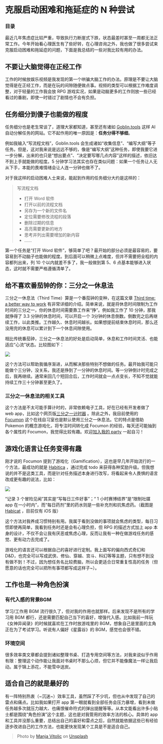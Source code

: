 # 克服启动困难和拖延症的 N 种尝试
### 目录

最近几年焦虑症比较严重，导致执行力断崖式下跌，状态最差时甚至一周都无法正常工作。今年开始看心理医生有了些好转，在心理咨询之外，我也做了很多尝试来克服启动困难和拖延症的问题，下面是我总结的一些对我比较有用的办法。

不要让大脑觉得在正经工作
------------

工作的时候放娱乐视频是我发现的第一个哄骗大脑工作的办法。原理是不要让大脑觉得是在正经工作，而是在玩的间隙随便做点事。视频的类型可以根据工作难度调整，对于轻量的工作我会放 RPG 游戏实况，如果是动脑更多的工作则放一些已经看过的番剧，即使一时错过了剧情也不会有负担。

任务细分到傻子也能做的程度
-------------

任务细分也是老生常谈了，道理大家都知道，甚至还有诸如 [Goblin.tools](https://goblin.tools/) 这样 AI 自动分解任务的网站。它不起作用的唯一原因是：**任务分得不够细**。

例如我输入“写流程文档”，Goblin.tools 会生成诸如“收集信息”、“编写大纲”等子任务。但是，这对我来说是远远不够的，像是“编写大纲”这种任务，即使我要它进一步分解，出来的也只是“想出要点”、“决定要写哪几点内容”这样的描述，依旧达不到上手就能做的程度。5 分钟学习法其实也存在类似问题：如果一个任务让人无从下手，本能的畏难情绪会让人连一分钟也做不了。

对于我这样的启动困难人士来说，能起到作用的任务细分大约是这样的：

> 写流程文档
> 
> *   打开 Word 软件
> *   打开以前的流程文档
> *   另存为一个新的文件名
> *   定位需要修改流程的段落
> *   删除过期的信息
> *   高亮需要更新的地方
> *   思考并列出需要增加的新内容
> *   ……

第一个任务是“打开 Word 软件”，够简单了吧？最开始的部分必须是最容易的，要容易到不动脑子也能做的程度。到后面可以稍微上点难度，但并不需要把全程的内容都列出来，列 10 个以内就差不多了，我一般做到第 5、6 点基本能够进入状态，这时就不需要严格遵循清单了。

给不喜欢番茄钟的你：三分之一休息法
-----------------

三分之一休息法（Third Time）算是一个番茄钟的变种，在这篇文章 [Third time: a better way to work](https://www.lesswrong.com/posts/RWu8eZqbwgB9zaerh/third-time-a-better-way-to-work) 有非常详细的介绍。简单来说，就是将休息时间限制为工作时间的三分之一，你的休息时间需要靠工作来“挣”。例如我工作了 10 分钟，那我就挣得了 3.3 分钟的休息时间，可以开启一个 3分钟的休息倒数。倒数完之后再继续工作，以此类推。工作越久、休息时间越长。如果想提前结束休息时间，那么还没用完的休息可以累计到下一个休息间隙使用。

相比传统番茄钟，三分之一休息法的好处是启动简单，休息和工作时间灵活、也能适应“心流”状态。比较图如下：

![](https://cdn.jsdelivr.net/gh/kyoshiraishi/image@main/img/gkmtjemy7ppgf8cwxcby.webp)

这个方法可以帮助我循序渐进，从而解决那些特别不想做的任务。最开始我可能只能做个三分钟，没关系，我还是挣到了一分钟的休息时间。等一分钟倒计时完成之后，我再继续。通常来回几个短回合后，工作时间就会一点点变长，不知不觉就能持续工作三十分钟甚至更久了。

### 三分之一休息法的相关工具

这个方法是不太可能手算计时的，非常依赖电子工具，好在已经有开发者做了 web app，比如这个网页版[三分之一计时器](https://thirdtime.toren.dev/) 。除此之外，我目前使用的 [Focumon](https://www.focumon.com/) 这个在线自习室也是默认使用三分之一休息法。它的特点是借助 Pokemon 的概念游戏化，将专注时间转化成 Focumon 的经验，每天还可能抽到各个属性的 Focumon，我觉得比较有趣。欢迎[加入我的 party](https://www.focumon.com/trainers/kyochan) 一起自习！

游戏化语言让任务变得有趣
------------

刚才说的 Focumon 提到了游戏化（Gamification），这也是早几年开始流行的一个方法，最成功的就是 [Habitica](https://habitica.com/) ，通过完成 todo 来获得各种奖励升级。但我想说的并不是这类工具，而是针对任务描述本身进行改写，将看起来令人畏惧的语言改成更有趣的说法，比如：

![](https://cdn.jsdelivr.net/gh/kyoshiraishi/image@main/img/IMG_6904-2.webp)

“记录 3 个冒险见闻”其实是“写每日三件好事”；“ 1 小时赛博结界”是“限制社媒 app 在一小时内”，而“每日药剂”里的药水则是一些补充剂和抗焦虑药。（截图是 [Habicat](https://apps.apple.com/ca/app/habicat-gamified-habit/id6444766871) ，目前仅有 iOS 版）

这个方法对我养成习惯特别有用。我属于看到没做的事项就会焦虑的类型，每日习惯即使再简单，我看到任务时还是会有心理负担，但 RPG 的描述方式加上 app 本身的设计，不仅不会让我有厌恶或焦虑心理，反而让我有一种在做游戏任务的感觉、更有动力去完成了。

游戏化的语言还可以根据自己的喜好进行定制。我上面写的偏向西式奇幻和D&D，也完全可以写成武侠、修仙、穿越、宫斗、科幻等等主题，只有想不到没有做不到！不过，因为想任务名比较费脑，所以会更适合日常重复性高的任务（但愿意的话也完全可以把所有事项都写成这样子~）。

工作也是一种角色扮演
----------

### 有代入感的背景BGM

学习/工作用 BGM 流行很久了，但对我的作用也就那样。后来发现不是所有的学习用 BGM 都行，还是需要匹配自己当下的喜好，增强代入感。比如我前一阵玩《女神异闻录》的时候就喜欢在工作时放游戏里的 BGM，想象自己是里面的主角正在为了考试学习。听说有人偏好《星露谷》的 BGM，感觉也会很不错。

### 环境空间

很多效率类文章都会提到诸如整理书桌、打造专用空间等方法，对我来说似乎作用有限：整理这个动作能让我面对书桌时不那么心烦，但它并不能像魔法一样让我启动。属于锦上添花，不能雪中送炭。

适合自己的就是最好的
----------

有一阵特别热衷（~沉迷~）效率工具，虽然踩了不少坑，但也从中发现了自己的雷点和痛点。比如我如果打开 app 第一眼就看到全部任务会压力暴增，看到未做任务越多次就压力越大、也痛恨催命符式的弹出提醒等等。从本文能看出许多小贴士都是围绕“角色扮演”这个主题，这也是对我管用的效率方法的核心。具体的 app 和工具并没那么重要，总结出自己的喜好和雷点之后，自然就能依据这些已有经验逐步改进自己的工作方法，也能更快发现某个工具是不是适合自己。

> Photo by [Manja Vitolic](https://unsplash.com/@madhatterzone?utm_content=creditCopyText&utm_medium=referral&utm_source=unsplash) on [Unsplash](https://unsplash.com/photos/white-cat-lying-on-brown-textile-j6UmKxKDRPw?utm_content=creditCopyText&utm_medium=referral&utm_source=unsplash)
